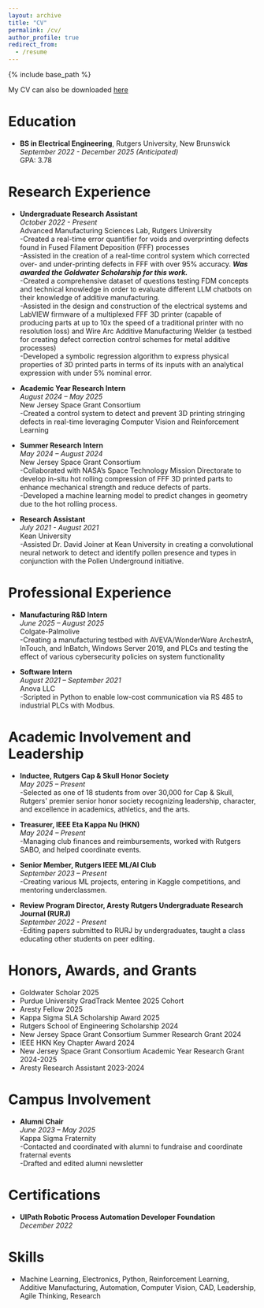 ```yaml
---
layout: archive
title: "CV"
permalink: /cv/
author_profile: true
redirect_from:
  - /resume
---
```


{% include base_path %}

My CV can also be downloaded <a href="/files/CV.pdf" download>here</a>

Education
======
* **BS in Electrical Engineering**, Rutgers University, New Brunswick  
  *September 2022 - December 2025 (Anticipated)*  
  GPA: 3.78

Research Experience
======
* **Undergraduate Research Assistant**  
  *October 2022 - Present*  
  Advanced Manufacturing Sciences Lab, Rutgers University  
  -Created a real-time error quantifier for voids and overprinting defects found in Fused Filament Deposition (FFF) processes  
  -Assisted in the creation of a real-time control system which corrected over- and under-printing defects in FFF with over 95% accuracy. ***Was awarded the Goldwater Scholarship for this work.***  
  -Created a comprehensive dataset of questions testing FDM concepts and technical knowledge in order to evaluate different LLM chatbots on their knowledge of additive manufacturing.  
  -Assisted in the design and construction of the electrical systems and LabVIEW firmware of a multiplexed FFF 3D printer (capable of producing parts at up to 10x the speed of a traditional printer with no resolution loss) and Wire Arc Additive Manufacturing Welder (a testbed for creating defect correction control schemes for metal additive processes)  
  -Developed a symbolic regression algorithm to express physical properties of 3D printed parts in terms of its inputs with an analytical expression with under 5% nominal error.

* **Academic Year Research Intern**  
  *August 2024 – May 2025*  
  New Jersey Space Grant Consortium  
  -Created a control system to detect and prevent 3D printing stringing defects in real-time leveraging Computer Vision and Reinforcement Learning

* **Summer Research Intern**  
  *May 2024 – August 2024*  
  New Jersey Space Grant Consortium  
  -Collaborated with NASA’s Space Technology Mission Directorate to develop in-situ hot rolling compression of FFF 3D printed parts to enhance mechanical strength and reduce defects of parts.  
  -Developed a machine learning model to predict changes in geometry due to the hot rolling process.

* **Research Assistant**  
  *July 2021 - August 2021*  
  Kean University  
  -Assisted Dr. David Joiner at Kean University in creating a convolutional neural network to detect and identify pollen presence and types in conjunction with the Pollen Underground initiative.

Professional Experience
======
* **Manufacturing R&D Intern**  
  *June 2025 – August 2025*  
  Colgate-Palmolive  
  -Creating a manufacturing testbed with AVEVA/WonderWare ArchestrA, InTouch, and InBatch, Windows Server 2019, and PLCs and testing the effect of various cybersecurity policies on system functionality

* **Software Intern**  
  *August 2021 – September 2021*  
  Anova LLC  
  -Scripted in Python to enable low-cost communication via RS 485 to industrial PLCs with Modbus.

Academic Involvement and Leadership
======
* **Inductee, Rutgers Cap & Skull Honor Society**  
  *May 2025 – Present*  
  -Selected as one of 18 students from over 30,000 for Cap & Skull, Rutgers' premier senior honor society recognizing leadership, character, and excellence in academics, athletics, and the arts.

* **Treasurer, IEEE Eta Kappa Nu (HKN)**  
  *May 2024 – Present*  
  -Managing club finances and reimbursements, worked with Rutgers SABO, and helped coordinate events.

* **Senior Member, Rutgers IEEE ML/AI Club**  
  *September 2023 – Present*  
  -Creating various ML projects, entering in Kaggle competitions, and mentoring underclassmen.

* **Review Program Director, Aresty Rutgers Undergraduate Research Journal (RURJ)**  
  *September 2022 - Present*  
  -Editing papers submitted to RURJ by undergraduates, taught a class educating other students on peer editing.

Honors, Awards, and Grants
======
* Goldwater Scholar 2025  
* Purdue University GradTrack Mentee 2025 Cohort  
* Aresty Fellow 2025  
* Kappa Sigma SLA Scholarship Award 2025  
* Rutgers School of Engineering Scholarship 2024  
* New Jersey Space Grant Consortium Summer Research Grant 2024  
* IEEE HKN Key Chapter Award 2024  
* New Jersey Space Grant Consortium Academic Year Research Grant 2024-2025  
* Aresty Research Assistant 2023-2024

Campus Involvement
======
* **Alumni Chair**  
  *June 2023 – May 2025*  
  Kappa Sigma Fraternity  
  -Contacted and coordinated with alumni to fundraise and coordinate fraternal events  
  -Drafted and edited alumni newsletter

Certifications
======
* **UIPath Robotic Process Automation Developer Foundation**  
  *December 2022*

Skills
======
* Machine Learning, Electronics, Python, Reinforcement Learning, Additive Manufacturing, Automation, Computer Vision, CAD, Leadership, Agile Thinking, Research
